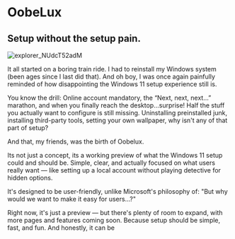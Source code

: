 # OobeLux
##  Setup without the setup pain.

![explorer_NUdcT52adM](https://github.com/user-attachments/assets/03053f9e-b147-4a7f-b4f5-101da4485902)

It all started on a boring train ride. I had to reinstall my Windows system (been ages since I last did that). And oh boy, I was once again painfully reminded of how disappointing the Windows 11 setup experience still is.

You know the drill:
Online account mandatory, the “Next, next, next…” marathon, and when you finally reach the desktop...surprise! Half the stuff you actually want to configure is still missing. Uninstalling preinstalled junk, installing third-party tools, setting your own wallpaper, why isn't any of that part of setup?

And that, my friends, was the birth of Oobelux.

Its not just a concept, its a working preview of what the Windows 11 setup could and should be. Simple, clear, and actually focused on what users really want — like setting up a local account without playing detective for hidden options.

It's designed to be user-friendly, unlike Microsoft's philosophy of:
"But why would we want to make it easy for users…?"

Right now, it's just a preview — but there's plenty of room to expand, with more pages and features coming soon. Because setup should be simple, fast, and fun. And honestly, it can be


